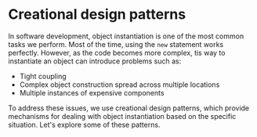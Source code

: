 # Creational design patterns

In software development, object instantiation is one of the most common tasks we perform. Most of the time, using the `new` statement works perfectly. However, as the code becomes more complex, tis way to instantiate an object can introduce problems such as:

 * Tight coupling
 * Complex object construction spread across multiple locations
 * Multiple instances of expensive components

To address these issues, we use creational design patterns, which provide mechanisms for dealing with object instantiation based on the specific situation. Let's explore some of these patterns.